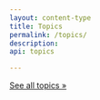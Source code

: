 ```yaml
---
layout: content-type
title: Topics
permalink: /topics/
description:
api: topics

---
```


[See all topics »](https://federalist-proxy.app.cloud.gov/preview/gsa/digitalgov.gov/tags-topics/topics/)
